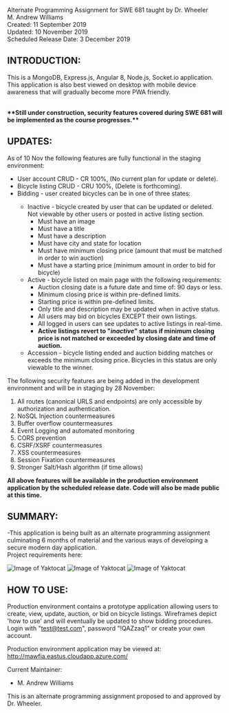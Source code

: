 Alternate Programming Assignment for SWE 681 taught by Dr. Wheeler<br>
M. Andrew Williams<br>
Created: 11 September 2019<br>
Updated: 10 November 2019<br>
Scheduled Release Date: 3 December 2019<br>

INTRODUCTION:
--------------------
This is a MongoDB, Express.js, Angular 8, Node.js, Socket.io application.  This application is also best viewed on desktop with mobile device awareness that will gradually become more PWA friendly.<br><br>
<p><b>**Still under construction, security features covered during SWE 681 will be implemented as the course progresses.**</b></p>

UPDATES:
--------------------
As of 10 Nov the following features are fully functional in the staging environment:
<ul>
  <li>User account CRUD - CR 100%, (No current plan for update or delete).</li>
  <li>Bicycle listing CRUD - CRU 100%, (Delete is forthcoming).</li>
  <li>Bidding - user created bicycles can be in one of three states:</li>
    <ul>
      <li>Inactive - bicycle created by user that can be updated or deleted. Not viewable by other users or posted in active listing section.
      <ul>
        <li>Must have an image</li>
        <li>Must have a title</li>
        <li>Must have a description</li>
        <li>Must have city and state for location</li>
        <li>Must have minimum closing price (amount that must be matched in order to win auction)</li>
        <li>Must have a starting price (minimum amount in order to bid for bicycle)</li>
      </ul>
      </li>
      <li>Active - bicycle listed on main page with the following requirements:
        <ul>
          <li>Auction closing date is a future date and time of: 90 days or less.</li>
          <li>Minimum closing price is within pre-defined limits.</li>
          <li>Starting price is within pre-defined limits.</li>
          <li>Only title and description may be updated when in active status.</li>
          <li>All users may bid on bicycles EXCEPT their own listings.</li>
          <li>All logged in users can see updates to active listings in real-time.</li>
          <b><li>Active listings revert to "<i>inactive</i>" status if minimum closing price is not matched or exceeded by closing date and time of auction.</li></b>
        </ul>
      </li>
      <li>Accession - bicycle listing ended and auction bidding matches or exceeds the minimum closing price. Bicycles in this status are only viewable to the winner.</li>
    </ul>
</ul>

The following security features are being added in the development environment and will be in staging by 28 November:
<ol>
<li>All routes (canonical URLS and endpoints) are only accessible by authorization and authentication.</li>
<li>NoSQL Injection countermeasures</li>
<li>Buffer overflow countermeasures</li>
<li>Event Logging and automated monitoring</li>
<li>CORS prevention</li>
<li>CSRF/XSRF countermeasures</li>
<li>XSS countermeasures</li>
<li>Session Fixation countermeasures</li>
<li>Stronger Salt/Hash algorithm (if time allows)</li>
</ol>

<b>All above features will be available in the production environment application by the scheduled release date.  Code will also be made public at this time.</b>

SUMMARY:
--------------------

-This application is being built as an alternate programming assignment culminating 6 months of material and the various ways of developing a secure modern day application.  
Project requirements here:

![Image of Yaktocat](http://mawfia.com/documents/bicycle1.png)
![Image of Yaktocat](http://mawfia.com/documents/bicycle2.png)
![Image of Yaktocat](http://mawfia.com/documents/bicycle3.png)

HOW TO USE:
---------------------
Production environment contains a prototype application allowing users to create, view, update, auction, or bid on bicycle listings.  Wireframes depict 'how to use' and will eventually be updated to show bidding procedures.  Login with "test@test.com", password "!QAZzaq1" or create your own account.


Production environment application may be viewed at: http://mawfia.eastus.cloudapp.azure.com/

Current Maintainer:
 * M. Andrew Williams

This is an alternate programming assignment proposed to and approved by Dr. Wheeler.
